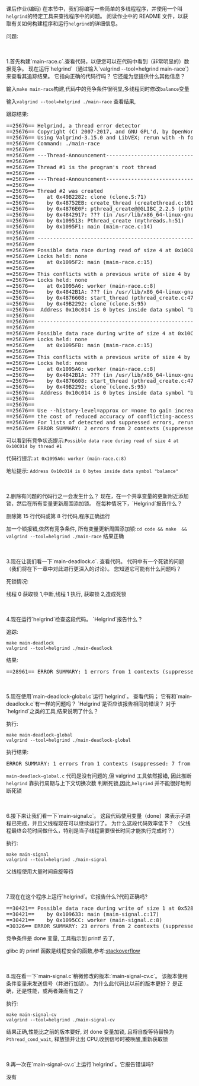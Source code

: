 课后作业(编码)
在本节中，我们将编写一些简单的多线程程序，并使用一个叫`helgrind`的特定工具来查找程序中的问题。
阅读作业中的 README 文件，以获取有关如何构建程序和运行`helgrind`的详细信息。

问题:


<br/>
<br/>
1.首先构建`main-race.c`.查看代码，以便您可以在代码中看到（非常明显的）数据竞争。 
现在运行`helgrind`（通过输入`valgrind --tool=helgrind main-race`）来查看其追踪结果。 
它指向正确的代码行吗？ 它还能为您提供什么其他信息？

输入`make main-race`构建,代码中的竞争条件很明显,多线程同时修改`balance`变量

输入`valgrind --tool=helgrind ./main-race` 查看结果,

跟踪结果:
<pre>
==25676== Helgrind, a thread error detector
==25676== Copyright (C) 2007-2017, and GNU GPL'd, by OpenWorks LLP et al.
==25676== Using Valgrind-3.15.0 and LibVEX; rerun with -h for copyright info
==25676== Command: ./main-race
==25676== 
==25676== ---Thread-Announcement------------------------------------------
==25676== 
==25676== Thread #1 is the program's root thread
==25676== 
==25676== ---Thread-Announcement------------------------------------------
==25676== 
==25676== Thread #2 was created
==25676==    at 0x49B2282: clone (clone.S:71)
==25676==    by 0x48752EB: create_thread (createthread.c:101)
==25676==    by 0x4876E0F: pthread_create@@GLIBC_2.2.5 (pthread_create.c:817)
==25676==    by 0x4842917: ??? (in /usr/lib/x86_64-linux-gnu/valgrind/vgpreload_helgrind-amd64-linux.so)
==25676==    by 0x109513: Pthread_create (mythreads.h:51)
==25676==    by 0x1095F1: main (main-race.c:14)
==25676== 
==25676== ----------------------------------------------------------------
==25676== 
==25676== Possible data race during read of size 4 at 0x10C014 by thread #1
==25676== Locks held: none
==25676==    at 0x1095F2: main (main-race.c:15)
==25676== 
==25676== This conflicts with a previous write of size 4 by thread #2
==25676== Locks held: none
==25676==    at 0x1095A6: worker (main-race.c:8)
==25676==    by 0x4842B1A: ??? (in /usr/lib/x86_64-linux-gnu/valgrind/vgpreload_helgrind-amd64-linux.so)
==25676==    by 0x4876608: start_thread (pthread_create.c:477)
==25676==    by 0x49B2292: clone (clone.S:95)
==25676==  Address 0x10c014 is 0 bytes inside data symbol "balance"
==25676== 
==25676== ----------------------------------------------------------------
==25676== 
==25676== Possible data race during write of size 4 at 0x10C014 by thread #1
==25676== Locks held: none
==25676==    at 0x1095FB: main (main-race.c:15)
==25676== 
==25676== This conflicts with a previous write of size 4 by thread #2
==25676== Locks held: none
==25676==    at 0x1095A6: worker (main-race.c:8)
==25676==    by 0x4842B1A: ??? (in /usr/lib/x86_64-linux-gnu/valgrind/vgpreload_helgrind-amd64-linux.so)
==25676==    by 0x4876608: start_thread (pthread_create.c:477)
==25676==    by 0x49B2292: clone (clone.S:95)
==25676==  Address 0x10c014 is 0 bytes inside data symbol "balance"
==25676== 
==25676== 
==25676== Use --history-level=approx or =none to gain increased speed, at
==25676== the cost of reduced accuracy of conflicting-access information
==25676== For lists of detected and suppressed errors, rerun with: -s
==25676== ERROR SUMMARY: 2 errors from 2 contexts (suppressed: 0 from 0)
</pre>
可以看到有竞争状态提示:`Possible data race during read of size 4 at 0x10C014 by thread #1`

代码行提示:`at 0x1095A6: worker (main-race.c:8)`

地址提示: `Address 0x10c014 is 0 bytes inside data symbol "balance"`

<br/>
<br/>
2.删除有问题的代码行之一会发生什么？ 现在，在一个共享变量的更新附近添加锁，然后在所有变量更新周围添加锁。 
在每种情况下，`Helgrind`报告什么？

删除第 15 行代码或第 8 行代码,程序正确运行

加一个锁报错,依然有竞争条件,
所有变量更新周围添加锁:`cd code && make  && valgrind --tool=helgrind ./main-race` 结果正确

<br/>
<br/>
3.现在让我们看一下`main-deadlock.c`. 查看代码。 代码中有一个死锁的问题（我们将在下一章中对此进行更深入的讨论）。 您知道它可能有什么问题吗？
 
死锁情况: 

线程 0 获取锁 1,中断,线程 1 执行, 获取锁 2,造成死锁
 

<br/>
<br/>
4.现在运行`helgrind`检查这段代码。 `Helgrind`报告什么？
 
追踪:
```shell script
make main-deadlock 
valgrind --tool=helgrind ./main-deadlock 
```

结果:
<pre>
==28961== ERROR SUMMARY: 1 errors from 1 contexts (suppressed: 7 from 7)
</pre>
   
 
<br/>
<br/>
5.现在使用`main-deadlock-global.c`运行`helgrind`。 查看代码；
它有和`main-deadlock.c`有一样的问题吗？ `Helgrind`是否应该报告相同的错误？ 对于`helgrind`之类的工具,结果说明了什么？
  

执行:
```shell script
make main-deadlock-global
valgrind --tool=helgrind ./main-deadlock-global
```

执行结果:

<pre>
ERROR SUMMARY: 1 errors from 1 contexts (suppressed: 7 from 7)
</pre>

`main-deadlock-global.c` 代码是没有问题的,但 valgrind 工具依然报错, 因此推断 `helgrind` 靠执行周期与上下文切换次数 判断死锁,因此,`helgrind` 并不能很好地判断死锁


<br/>
<br/>
6.接下来让我们看一下`main-signal.c`。 这段代码使用变量（done）来表示子进程已完成，并且父线程现在可以继续运行了。 
为什么这段代码效率低下？ （父线程最终会花时间做什么，特别是当子线程需要很长时间才能执行完成时？）

执行:
```shell script
make main-signal
valgrind --tool=helgrind ./main-signal
```
父线程使用大量时间自旋等待

<br/>
<br/>
7.现在在这个程序上运行`helgrind`。它报告什么?代码正确吗?

<pre>
==30421== Possible data race during write of size 1 at 0x52861A5 by thread #1
==30421==    by 0x109633: main (main-signal.c:17)
==30421==    by 0x1095CC: worker (main-signal.c:8)
=30326== ERROR SUMMARY: 23 errors from 2 contexts (suppressed: 40 from 36)
</pre>

竞争条件是 done 变量, 工具指示到 printf 去了, 

glibc 的 printf 函数是线程安全的函数,参考:[stackoverflow](https://stackoverflow.com/questions/467938/stdout-thread-safe-in-c-on-linux)

<br/>
<br/>
8.现在看一下`main-signal.c`稍微修改的版本:`main-signal-cv.c`。
该版本使用条件变量来发送信号（并进行加锁）。 为什么此代码比以前的版本更好？ 是正确，还是性能，或两者兼而有之？

执行:
```shell script
make main-signal-cv
valgrind --tool=helgrind ./main-signal-cv
```
  
结果正确,性能比之前的版本要好,
对 done 变量加锁, 且将自旋等待替换为 `Pthread_cond_wait`, 释放锁并让出 CPU,收到信号时被唤醒,重新获取锁

<br/>
<br/>
9.再一次在`main-signal-cv.c`上运行`helgrind`。它报告错误吗?

没有